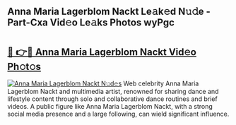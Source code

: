 ## Anna Maria Lagerblom Nackt Le𝚊k𝚎d N𝚞𝚍e - Part-Cxa Vid𝚎o Le𝚊ks Photos wyPgc

# <h2><a href="http://fb12zj.evod.top/?m=Anna+Maria+Lagerblom+Nackt">🔗 👉🔴 Anna Maria Lagerblom Nackt Vid𝚎o Ph𝚘t𝚘s</a></h2>

[![Anna Maria Lagerblom Nackt N𝚞d𝚎s](https://i.imgur.com/8V9OHl7.gif)](http://fb12zj.evod.top/?m=Anna+Maria+Lagerblom+Nackt)
Web celebrity Anna Maria Lagerblom Nackt and multimedia artist, renowned for sharing dance and lifestyle content through solo and collaborative dance routines and brief videos. A public figure like Anna Maria Lagerblom Nackt, with a strong social media presence and a large following, can wield significant influence. 
